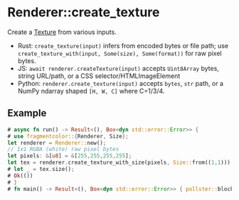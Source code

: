 # Renderer::create_texture

Create a [Texture](https://fragmentcolor.org/api/core/texture) from various inputs.

- Rust: `create_texture(input)` infers from encoded bytes or file path; use `create_texture_with(input, Some(size), Some(format))` for raw pixel bytes.
- JS: `await renderer.createTexture(input)` accepts `Uint8Array` bytes, string URL/path, or a CSS selector/HTMLImageElement
- Python: `renderer.create_texture(input)` accepts `bytes`, `str` path, or a NumPy ndarray shaped `[H, W, C]` where C=1/3/4.

## Example

```rust
# async fn run() -> Result<(), Box<dyn std::error::Error>> {
# use fragmentcolor::{Renderer, Size};
let renderer = Renderer::new();
// 1x1 RGBA (white) raw pixel bytes
let pixels: &[u8] = &[255,255,255,255];
let tex = renderer.create_texture_with_size(pixels, Size::from((1,1))).await?;
# let _ = tex.size();
# Ok(())
# }
# fn main() -> Result<(), Box<dyn std::error::Error>> { pollster::block_on(run()) }
```
